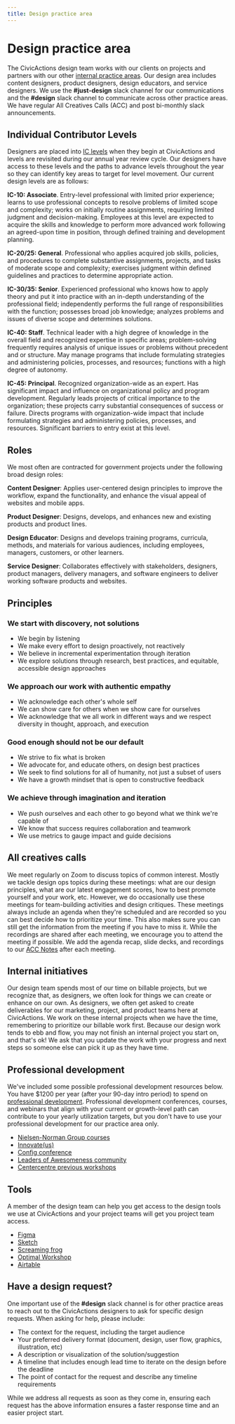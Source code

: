 ```yaml
---
title: Design practice area
---
```


# Design practice area

The CivicActions design team works with our clients on projects and partners with our other [internal practice areas](https://guidebook.civicactions.com/en/latest/practice-areas/). Our design area includes content designers, product designers, design educators, and service designers. We use the **#just-design** slack channel for our communications and the **#design** slack channel to communicate across other practice areas. We have regular All Creatives Calls (ACC) and post bi-monthly slack announcements.

## Individual Contributor Levels

Designers are placed into [IC levels](https://docs.google.com/spreadsheets/d/1GrO9Et2Z1NqjoJiO_BkLIqGZl7lVTTDAP5iSo0NuOfg/edit?usp=sharing) when they begin at CivicActions and levels are revisited during our annual year review cycle. Our designers have access to these levels and the paths to advance levels throughout the year so they can identify key areas to target for level movement. Our current design levels are as follows:

**IC-10: Associate**. Entry-level professional with limited prior experience; learns to use professional concepts to resolve problems of limited scope and complexity; works on initially routine assignments, requiring limited judgment and decision-making. Employees at this level are expected to acquire the skills and knowledge to perform more advanced work following an agreed-upon time in position, through defined training and development planning.

**IC-20/25: General**. Professional who applies acquired job skills, policies, and procedures to complete substantive assignments, projects, and tasks of moderate scope and complexity; exercises judgment within defined guidelines and practices to determine appropriate action.

**IC-30/35: Senior**. Experienced professional who knows how to apply theory and put it into practice with an in-depth understanding of the professional field; independently performs the full range of responsibilities with the function; possesses broad job knowledge; analyzes problems and issues of diverse scope and determines solutions.

**IC-40: Staff**. Technical leader with a high degree of knowledge in the overall field and recognized expertise in specific areas; problem-solving frequently requires analysis of unique issues or problems without precedent and or structure. May manage programs that include formulating strategies and administering policies, processes, and resources; functions with a high degree of autonomy.

**IC-45: Principal**. Recognized organization-wide as an expert. Has significant impact and influence on organizational policy and program development. Regularly leads projects of critical importance to the organization; these projects carry substantial consequences of success or failure. Directs programs with organization-wide impact that include formulating strategies and administering policies, processes, and resources. Significant barriers to entry exist at this level.

## Roles

We most often are contracted for government projects under the following broad design roles:

**Content Designer**: Applies user-centered design principles to improve the workflow, expand the functionality, and enhance the visual appeal of websites and mobile apps.

**Product Designer**: Designs, develops, and enhances new and existing products and product lines.

**Design Educator**: Designs and develops training programs, curricula, methods, and materials for various audiences, including employees, managers, customers, or other learners.

**Service Designer**: Collaborates effectively with stakeholders, designers, product managers, delivery managers, and software engineers to deliver working software products and websites.

## Principles

### We start with discovery, not solutions

-   We begin by listening
-   We make every effort to design proactively, not reactively
-   We believe in incremental experimentation through iteration
-   We explore solutions through research, best practices, and equitable, accessible design approaches

### We approach our work with authentic empathy

-   We acknowledge each other's whole self
-   We can show care for others when we show care for ourselves
-   We acknowledge that we all work in different ways and we respect diversity in thought, approach, and execution

### Good enough should not be our default

-   We strive to fix what is broken
-   We advocate for, and educate others, on design best practices
-   We seek to find solutions for all of humanity, not just a subset of users
-   We have a growth mindset that is open to constructive feedback

### We achieve through imagination and iteration

-   We push ourselves and each other to go beyond what we think we're capable of
-   We know that success requires collaboration and teamwork
-   We use metrics to gauge impact and guide decisions

## All creatives calls

We meet regularly on Zoom to discuss topics of common interest. Mostly we tackle design ops topics during these meetings: what are our design principles, what are our latest engagement scores, how to best promote yourself and your work, etc. However, we do occasionally use these meetings for team-building activities and design critiques. These meetings always include an agenda when they're scheduled and are recorded so you can best decide how to prioritize your time. This also makes sure you can still get the information from the meeting if you have to miss it. While the recordings are shared after each meeting, we encourage you to attend the meeting if possible.
We add the agenda recap, slide decks, and recordings to our [ACC Notes](https://civicactions.atlassian.net/wiki/spaces/DES/pages/94044176/Meetings+Connection) after each meeting.

## Internal initiatives

Our design team spends most of our time on billable projects, but we recognize that, as designers, we often look for things we can create or enhance on our own. As designers, we often get asked to create deliverables for our marketing, project, and product teams here at CivicActions. We work on these internal projects when we have the time, remembering to prioritize our billable work first. Because our design work tends to ebb and flow, you may not finish an internal project you start on, and that's ok! We ask that you update the work with your progress and next steps so someone else can pick it up as they have time.

## Professional development

We've included some possible professional development resources below. You have $1200 per year (after your 90-day intro period) to spend on [professional development](https://guidebook.civicactions.com/en/latest/employee-benefits/professional-development/). Professional development conferences, courses, and webinars that align with your current or growth-level path can contribute to your yearly utilization targets, but you don't have to use your professional development for our practice area only.

-   [Nielsen-Norman Group courses](https://www.nngroup.com/training/)
-   [Innovate(us)](https://course.innovate-us.org/)
-   [Config conference](https://config.figma.com/)
-   [Leaders of Awesomeness community](https://leaders.centercentre.com/)
-   [Centercentre previous workshops](https://essentials.centercentre.com/)

## Tools

A member of the design team can help you get access to the design tools we use at CivicActions and your project teams will get you project team access.

-   [Figma](https://www.figma.com/)
-   [Sketch](https://www.sketch.com/)
-   [Screaming frog](https://www.screamingfrog.co.uk/)
-   [Optimal Workshop](https://www.optimalworkshop.com/)
-   [Airtable](https://airtable.com/)

## Have a design request?

One important use of the **#design** slack channel is for other practice areas to reach out to the CivicActions designers to ask for specific design requests. When asking for help, please include:

-   The context for the request, including the target audience
-   Your preferred delivery format (document, design, user flow, graphics, illustration, etc)
-   A description or visualization of the solution/suggestion
-   A timeline that includes enough lead time to iterate on the design before the deadline
-   The point of contact for the request and describe any timeline requirements

While we address all requests as soon as they come in, ensuring each request has the above information ensures a faster response time and an easier project start.
